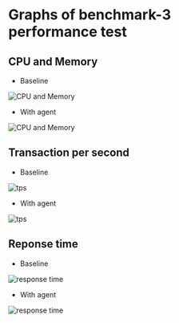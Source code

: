 # Graphs of benchmark-3 performance test

## CPU and Memory
* Baseline

![CPU and Memory](https://skyapmtest.github.io/page-resources/3.2/performance-results/benchmark-3/baseline/cpu-memory-baseline.png)

* With agent

![CPU and Memory](https://skyapmtest.github.io/page-resources/3.2/performance-results/benchmark-3/agent/cpu-memory-agent.png)


## Transaction per second
* Baseline

![tps](https://skyapmtest.github.io/page-resources/3.2/performance-results/benchmark-3/baseline/tps-baseline.png)

* With agent

![tps](https://skyapmtest.github.io/page-resources/3.2/performance-results/benchmark-3/agent/tps-agent.png)


## Reponse time
* Baseline

![response time](https://skyapmtest.github.io/page-resources/3.2/performance-results/benchmark-3/baseline/responsetime-baseline.png)

* With agent

![response time](https://skyapmtest.github.io/page-resources/3.2/performance-results/benchmark-3/agent/responsetime-agent.png)
